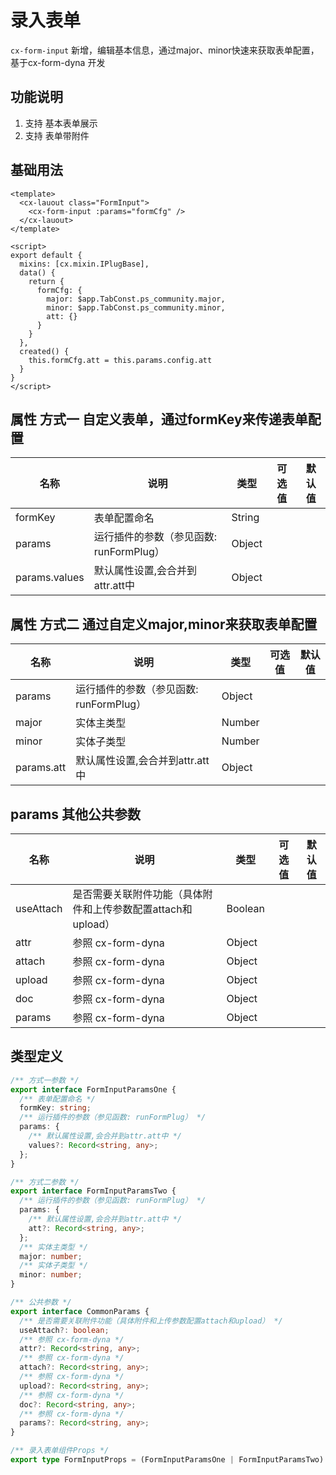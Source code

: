 # 录入表单

`cx-form-input`  新增，编辑基本信息，通过major、minor快速来获取表单配置，基于cx-form-dyna 开发

## 功能说明
1. 支持 基本表单展示
2. 支持 表单带附件

## 基础用法

```vue
<template>
  <cx-lauout class="FormInput">
    <cx-form-input :params="formCfg" />
  </cx-lauout>
</template>

<script>
export default {
  mixins: [cx.mixin.IPlugBase],
  data() {
    return {
      formCfg: {
        major: $app.TabConst.ps_community.major,
        minor: $app.TabConst.ps_community.minor,
        att: {}
      }
    }
  },
  created() {
    this.formCfg.att = this.params.config.att
  }
}
</script>
```

## 属性 方式一 自定义表单，通过formKey来传递表单配置

| 名称 | 说明 | 类型 | 可选值 | 默认值 |
| ----- | ---- | --- | ------ | ------ |
| formKey | 表单配置命名 | String |  |  |
| params | 运行插件的参数（参见函数: runFormPlug） | Object |  |  |
| params.values | 默认属性设置,会合并到attr.att中 | Object |  |  |

## 属性 方式二 通过自定义major,minor来获取表单配置

| 名称 | 说明 | 类型 | 可选值 | 默认值 |
| ----- | ---- | --- | ------ | ------ |
| params | 运行插件的参数（参见函数: runFormPlug） | Object |  |  |
| major | 实体主类型 | Number |  |  |
| minor | 实体子类型 | Number |  |  |
| params.att | 默认属性设置,会合并到attr.att中 | Object |  |  |

## params 其他公共参数

| 名称 | 说明 | 类型    | 可选值 | 默认值 |
| ---- | ---- | ------- | ----- | ------ |
| useAttach | 是否需要关联附件功能（具体附件和上传参数配置attach和upload） | Boolean |  |  |
| attr | 参照 cx-form-dyna | Object |  |  |
| attach | 参照 cx-form-dyna | Object |  |  |
| upload | 参照 cx-form-dyna | Object |  |  |
| doc | 参照 cx-form-dyna | Object |  |  |
| params | 参照 cx-form-dyna | Object |  |  |

## 类型定义

```ts
/** 方式一参数 */
export interface FormInputParamsOne {
  /** 表单配置命名 */
  formKey: string;
  /** 运行插件的参数（参见函数: runFormPlug） */
  params: {
    /** 默认属性设置,会合并到attr.att中 */
    values?: Record<string, any>;
  };
}

/** 方式二参数 */
export interface FormInputParamsTwo {
  /** 运行插件的参数（参见函数: runFormPlug） */
  params: {
    /** 默认属性设置,会合并到attr.att中 */
    att?: Record<string, any>;
  };
  /** 实体主类型 */
  major: number;
  /** 实体子类型 */
  minor: number;
}

/** 公共参数 */
export interface CommonParams {
  /** 是否需要关联附件功能（具体附件和上传参数配置attach和upload） */
  useAttach?: boolean;
  /** 参照 cx-form-dyna */
  attr?: Record<string, any>;
  /** 参照 cx-form-dyna */
  attach?: Record<string, any>;
  /** 参照 cx-form-dyna */
  upload?: Record<string, any>;
  /** 参照 cx-form-dyna */
  doc?: Record<string, any>;
  /** 参照 cx-form-dyna */
  params?: Record<string, any>;
}

/** 录入表单组件Props */
export type FormInputProps = (FormInputParamsOne | FormInputParamsTwo) & CommonParams; 